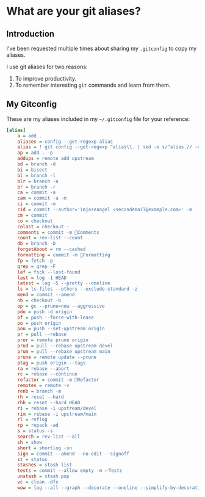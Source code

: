 # What are your git aliases?

## Introduction

I've been requested multiple times about sharing my `.gitconfig` to copy my aliases.

I use git aliases for two reasons:

1. To improve productivity.
2. To remember interesting `git` commands and learn from them.

## My Gitconfig

These are my aliases included in my `~/.gitconfig` file for your reference:

```ini
[alias]
    a = add .
    aliases = config --get-regexp alias
    alias = ! git config --get-regexp ^alias\\. | sed -e s/^alias.// -e s/\\ /\\ $(printf "\\043")--\\>\\ / | column -t -s $(printf "\\043") | sort -k 1
    ap = add . -p
    addups = remote add upstream
    bd = branch -d
    bi = bisect
    bl = branch -l
    blr = branch -a
    br = branch -r
    ca = commit -a
    cam = commit -a -m
    ci = commit -m
    cid = commit --author='imjoseangel <secondemail@example.com>' -m
    cm = commit
    co = checkout
    colast = checkout -
    comments = commit -m 📒Comments
    count = rev-list --count
    db = branch -D
    forgetAbout = rm --cached
    formatting = commit -m 💅Formatting
    fp = fetch -p
    grep = grep -F
    laf = fsck --lost-found
    last = log -1 HEAD
    latest = log -5 --pretty --oneline
    ls = ls-files --others --exclude-standard -z
    mend = commit --amend
    nb = checkout -b
    op = gc --prune=now --aggressive
    pdo = push -d origin
    pf = push --force-with-lease
    po = push origin
    pou = push --set-upstream origin
    pr = pull --rebase
    pror = remote prune origin
    prud = pull --rebase upstream devel
    prum = pull --rebase upstream main
    prune = remote update --prune
    ptag = push origin --tags
    ra = rebase --abort
    rc = rebase --continue
    refactor = commit -m 👷Refactor
    remotes = remote -v
    renb = branch -m
    rh = reset --hard
    rhh = reset --hard HEAD
    ri = rebase -i upstream/devel
    rim = rebase -i upstream/main
    rl = reflog
    rp = repack -ad
    s = status -s
    search = rev-list --all
    sh = show
    short = shortlog -sn
    sign = commit --amend --no-edit --signoff
    st = status
    stashes = stash list
    tests = commit --allow empty -m ✅Tests
    unstash = stash pop
    vc = clean -dfx
    wow = log --all --graph --decorate --oneline --simplify-by-decoration
```
